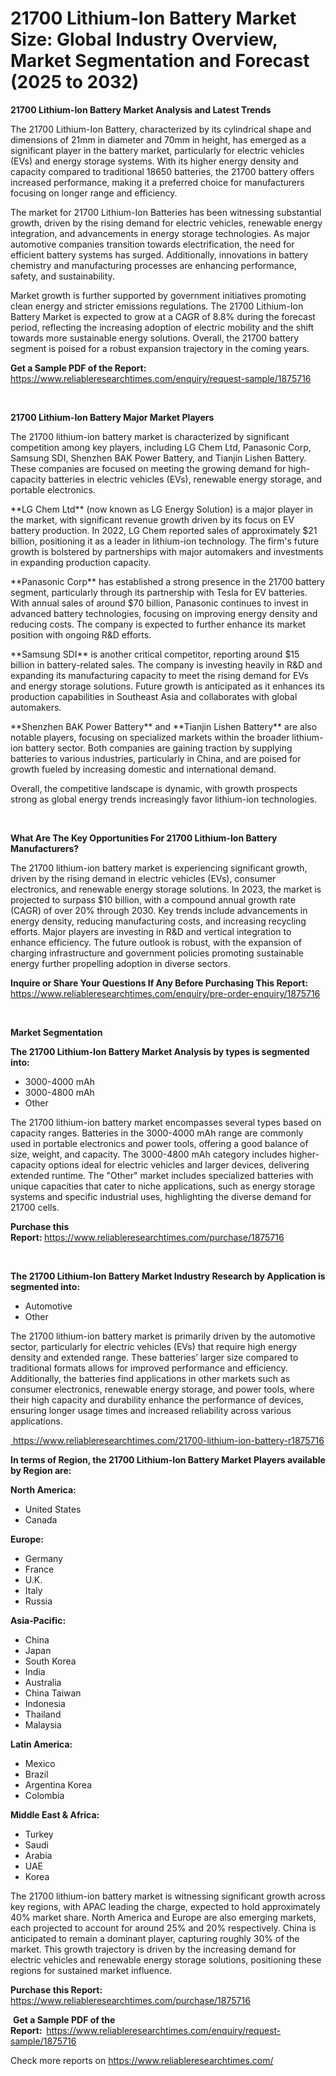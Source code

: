 <p><h1>21700 Lithium-Ion Battery Market Size: Global Industry Overview, Market Segmentation and Forecast (2025 to 2032)</h1></p><p><strong>21700 Lithium-Ion Battery Market Analysis and Latest Trends</strong></p>
<p><p>The 21700 Lithium-Ion Battery, characterized by its cylindrical shape and dimensions of 21mm in diameter and 70mm in height, has emerged as a significant player in the battery market, particularly for electric vehicles (EVs) and energy storage systems. With its higher energy density and capacity compared to traditional 18650 batteries, the 21700 battery offers increased performance, making it a preferred choice for manufacturers focusing on longer range and efficiency.</p><p>The market for 21700 Lithium-Ion Batteries has been witnessing substantial growth, driven by the rising demand for electric vehicles, renewable energy integration, and advancements in energy storage technologies. As major automotive companies transition towards electrification, the need for efficient battery systems has surged. Additionally, innovations in battery chemistry and manufacturing processes are enhancing performance, safety, and sustainability.</p><p>Market growth is further supported by government initiatives promoting clean energy and stricter emissions regulations. The 21700 Lithium-Ion Battery Market is expected to grow at a CAGR of 8.8% during the forecast period, reflecting the increasing adoption of electric mobility and the shift towards more sustainable energy solutions. Overall, the 21700 battery segment is poised for a robust expansion trajectory in the coming years.</p></p>
<p><strong>Get a Sample PDF of the Report:&nbsp;</strong> <a href="https://www.reliableresearchtimes.com/enquiry/request-sample/1875716?utm_campaign=3576&utm_medium=2&utm_source=Github&utm_content=ia&utm_term=03042025&utm_id=21700-lithium-ion-battery">https://www.reliableresearchtimes.com/enquiry/request-sample/1875716</a></p>
<p>&nbsp;</p>
<p><strong>21700 Lithium-Ion Battery Major Market Players</strong></p>
<p><p>The 21700 lithium-ion battery market is characterized by significant competition among key players, including LG Chem Ltd, Panasonic Corp, Samsung SDI, Shenzhen BAK Power Battery, and Tianjin Lishen Battery. These companies are focused on meeting the growing demand for high-capacity batteries in electric vehicles (EVs), renewable energy storage, and portable electronics.</p><p>**LG Chem Ltd** (now known as LG Energy Solution) is a major player in the market, with significant revenue growth driven by its focus on EV battery production. In 2022, LG Chem reported sales of approximately $21 billion, positioning it as a leader in lithium-ion technology. The firm's future growth is bolstered by partnerships with major automakers and investments in expanding production capacity.</p><p>**Panasonic Corp** has established a strong presence in the 21700 battery segment, particularly through its partnership with Tesla for EV batteries. With annual sales of around $70 billion, Panasonic continues to invest in advanced battery technologies, focusing on improving energy density and reducing costs. The company is expected to further enhance its market position with ongoing R&D efforts.</p><p>**Samsung SDI** is another critical competitor, reporting around $15 billion in battery-related sales. The company is investing heavily in R&D and expanding its manufacturing capacity to meet the rising demand for EVs and energy storage solutions. Future growth is anticipated as it enhances its production capabilities in Southeast Asia and collaborates with global automakers.</p><p>**Shenzhen BAK Power Battery** and **Tianjin Lishen Battery** are also notable players, focusing on specialized markets within the broader lithium-ion battery sector. Both companies are gaining traction by supplying batteries to various industries, particularly in China, and are poised for growth fueled by increasing domestic and international demand.</p><p>Overall, the competitive landscape is dynamic, with growth prospects strong as global energy trends increasingly favor lithium-ion technologies.</p></p>
<p>&nbsp;</p>
<p><strong>What Are The Key Opportunities For 21700 Lithium-Ion Battery Manufacturers?</strong></p>
<p><p>The 21700 lithium-ion battery market is experiencing significant growth, driven by the rising demand in electric vehicles (EVs), consumer electronics, and renewable energy storage solutions. In 2023, the market is projected to surpass $10 billion, with a compound annual growth rate (CAGR) of over 20% through 2030. Key trends include advancements in energy density, reducing manufacturing costs, and increasing recycling efforts. Major players are investing in R&D and vertical integration to enhance efficiency. The future outlook is robust, with the expansion of charging infrastructure and government policies promoting sustainable energy further propelling adoption in diverse sectors.</p></p>
<p><strong>Inquire or Share Your Questions If Any Before Purchasing This Report:</strong> <a href="https://www.reliableresearchtimes.com/enquiry/pre-order-enquiry/1875716?utm_campaign=3576&utm_medium=2&utm_source=Github&utm_content=ia&utm_term=03042025&utm_id=21700-lithium-ion-battery">https://www.reliableresearchtimes.com/enquiry/pre-order-enquiry/1875716</a></p>
<p>&nbsp;</p>
<p><strong>Market Segmentation</strong></p>
<p><strong>The 21700 Lithium-Ion Battery Market Analysis by types is segmented into:</strong></p>
<p><ul><li>3000-4000 mAh</li><li>3000-4800 mAh</li><li>Other</li></ul></p>
<p><p>The 21700 lithium-ion battery market encompasses several types based on capacity ranges. Batteries in the 3000-4000 mAh range are commonly used in portable electronics and power tools, offering a good balance of size, weight, and capacity. The 3000-4800 mAh category includes higher-capacity options ideal for electric vehicles and larger devices, delivering extended runtime. The "Other" market includes specialized batteries with unique capacities that cater to niche applications, such as energy storage systems and specific industrial uses, highlighting the diverse demand for 21700 cells.</p></p>
<p><strong>Purchase this Report:&nbsp;</strong><a href="https://www.reliableresearchtimes.com/purchase/1875716?utm_campaign=3576&utm_medium=2&utm_source=Github&utm_content=ia&utm_term=03042025&utm_id=21700-lithium-ion-battery">https://www.reliableresearchtimes.com/purchase/1875716</a></p>
<p>&nbsp;</p>
<p><strong>The 21700 Lithium-Ion Battery Market Industry Research by Application is segmented into:</strong></p>
<p><ul><li>Automotive</li><li>Other</li></ul></p>
<p><p>The 21700 lithium-ion battery market is primarily driven by the automotive sector, particularly for electric vehicles (EVs) that require high energy density and extended range. These batteries’ larger size compared to traditional formats allows for improved performance and efficiency. Additionally, the batteries find applications in other markets such as consumer electronics, renewable energy storage, and power tools, where their high capacity and durability enhance the performance of devices, ensuring longer usage times and increased reliability across various applications.</p></p>
<p><a href="https://www.reliableresearchtimes.com/21700-lithium-ion-battery-r1875716?utm_campaign=3576&utm_medium=2&utm_source=Github&utm_content=ia&utm_term=03042025&utm_id=21700-lithium-ion-battery">&nbsp;https://www.reliableresearchtimes.com/21700-lithium-ion-battery-r1875716</a></p>
<p><strong>In terms of Region, the 21700 Lithium-Ion Battery Market Players available by Region are:</strong></p>
<p>
    <p> <strong> North America: </strong>
        <ul>
            <li>United States</li>
            <li>Canada</li>
        </ul>
        </p> 
    <p> <strong> Europe: </strong>
        <ul>
            <li>Germany</li>
            <li>France</li>
            <li>U.K.</li>
            <li>Italy</li>
            <li>Russia</li>
        </ul>
        </p> 
    <p> <strong> Asia-Pacific: </strong>
        <ul>
            <li>China</li>
            <li>Japan</li>
            <li>South Korea</li>
            <li>India</li>
            <li>Australia</li>
            <li>China Taiwan</li>
            <li>Indonesia</li>
            <li>Thailand</li>
            <li>Malaysia</li>
        </ul>
        </p> 
    <p> <strong> Latin America: </strong>
        <ul>
            <li>Mexico</li>
            <li>Brazil</li>
            <li>Argentina Korea</li>
            <li>Colombia</li>
        </ul>
        </p> 
    <p> <strong> Middle East & Africa: </strong>
        <ul>
            <li>Turkey</li>
            <li>Saudi</li>
            <li>Arabia</li>
            <li>UAE</li>
            <li>Korea</li>
        </ul>
    </p>
    </p>
<p><p>The 21700 lithium-ion battery market is witnessing significant growth across key regions, with APAC leading the charge, expected to hold approximately 40% market share. North America and Europe are also emerging markets, each projected to account for around 25% and 20% respectively. China is anticipated to remain a dominant player, capturing roughly 30% of the market. This growth trajectory is driven by the increasing demand for electric vehicles and renewable energy storage solutions, positioning these regions for sustained market influence.</p></p>
<p><strong>Purchase this Report: </strong><a href="https://www.reliableresearchtimes.com/purchase/1875716?utm_campaign=3576&utm_medium=2&utm_source=Github&utm_content=ia&utm_term=03042025&utm_id=21700-lithium-ion-battery">https://www.reliableresearchtimes.com/purchase/1875716</a></p>
<p>&nbsp;<strong>Get a Sample PDF of the Report:&nbsp;&nbsp;</strong><a href="https://www.reliableresearchtimes.com/enquiry/request-sample/1875716?utm_campaign=3576&utm_medium=2&utm_source=Github&utm_content=ia&utm_term=03042025&utm_id=21700-lithium-ion-battery">https://www.reliableresearchtimes.com/enquiry/request-sample/1875716</a></p>
<p><strong></strong></p>
<p>Check more reports on <a href="https://www.reliableresearchtimes.com/?utm_campaign=3576&utm_medium=2&utm_source=Github&utm_content=ia&utm_term=03042025&utm_id=21700-lithium-ion-battery">https://www.reliableresearchtimes.com/</a></p>